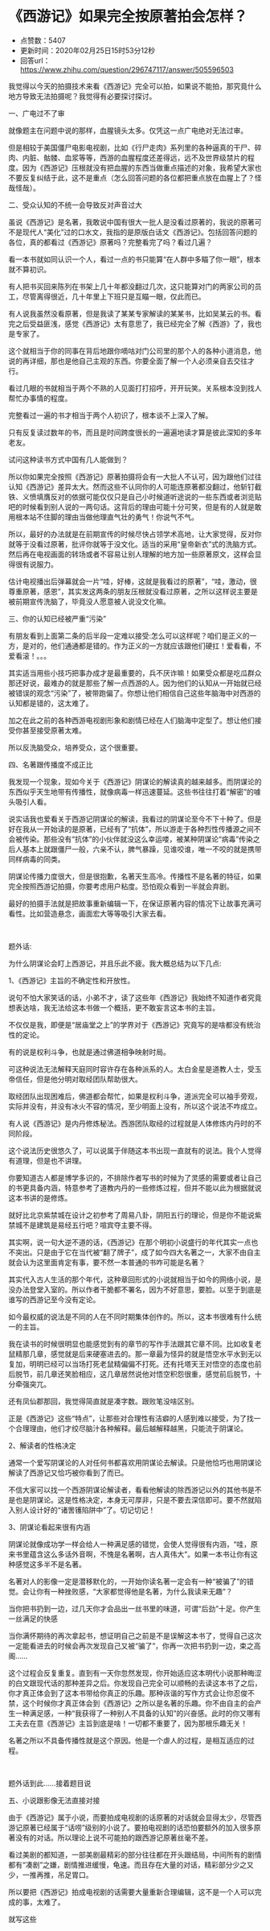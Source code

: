# 《西游记》如果完全按原著拍会怎样？
- 点赞数：5407
- 更新时间：2020年02月25日15时53分12秒
- 回答url：https://www.zhihu.com/question/296747117/answer/505596503
<body>
 <p data-pid="vevK6xag">我觉得以今天的拍摄技术来看《西游记》完全可以拍，如果说不能拍，那究竟什么地方导致无法拍摄呢？我觉得有必要探讨探讨。</p><a data-draft-node="block" data-draft-type="mcn-link-card" data-mcn-id="1215665293886201856"></a>
 <p data-pid="5pCaW3lY">一、广电过不了审</p>
 <p data-pid="o7uOZcMQ">就像题主在问题中说的那样，血腥镜头太多。仅凭这一点广电绝对无法过审。</p>
 <p data-pid="WB104HEK">但是相较于美国僵尸电影电视剧，比如《行尸走肉》系列里的各种逼真的干尸、碎肉、内脏、骷髅、血浆等等，西游的血腥程度还差得远，远不及世界级禁片的程度。因为《西游记》压根就没有把血腥的东西当做重点描述的对象，我希望大家也不要反复纠结于此，这不是重点（怎么回答问题的各位都把重点放在血腥上了？怪哉怪哉）。</p>
 <p data-pid="B4ALzyfo">二、受众认知的不统一会导致反对声音过大</p>
 <p data-pid="BBsSehpp">虽说《西游记》是名著，我敢说中国有很大一批人是没看过原著的，我说的原著可不是现代人“美化”过的口水文，我指的是原版白话文《西游记》。包括回答问题的各位，真的都看过《西游记》原著吗？完整看完了吗？看过几遍？</p>
 <p data-pid="oinyUl5h">看一本书就如同认识一个人，看过一点的书只能算“在人群中多瞄了你一眼”，根本就不算初识。</p>
 <p data-pid="f6sqMezv">有人把书买回来陈列在书架上几十年都没翻过几次，这只能算对门的两家公司的员工，尽管离得很近，几十年里上下班只是互瞄一眼，仅此而已。</p>
 <p data-pid="JH_bru8l">有人说我虽然没看原著，但是我读了某某专家解读的某某书，比如吴某云的书。看完之后受益匪浅，感觉《西游记》太有意思了，我已经完全了解《西游》了，我也是专家了。</p>
 <p data-pid="Zki9a9RZ">这个就相当于你的同事在背后地跟你嘀咕对门公司里的那个人的各种小道消息，他说的再详细，那也是他自己主观的东西。你要全面了解一个人必须亲自去交往才行。</p>
 <p data-pid="xj2B0v2A">看过几眼的书就相当于两个不熟的人见面打打招呼，开开玩笑。关系根本没到找人帮忙办事情的程度。</p>
 <p data-pid="HupWvb8B">完整看过一遍的书才相当于两个人初识了，根本谈不上深入了解。</p>
 <p data-pid="AKXvyGyz">只有反复读过数年的书，而且是时间跨度很长的一遍遍地读才算是彼此深知的多年老友。</p>
 <p data-pid="2u9XfpO2">试问这种读书方式中国有几人能做到？</p>
 <p data-pid="jWYUz_vF">所以你如果完全按照《西游记》原著拍摄将会有一大批人不认可，因为跟他们过往认知《西游记》差异太大。然而这些不认同你的人可能连原著都没翻过，他斩钉截铁、义愤填膺反对的依据可能仅仅只是自己小时候道听途说的一些东西或者浏览贴吧的时候看到别人说的一两句话。这背后的理由可能十分可笑，但是有的人就是敢用根本站不住脚的理由当做他理直气壮的勇气！你说气不气。</p>
 <p data-pid="5PSHi-Qy">所以，最好的办法就是在前期宣传的时候尽快占领学术高地，让大家觉得，反对你就等于没看过原著，批评你就等于没文化。适当的采用“皇帝新衣”式的洗脑方式。然后再在电视画面的转场或者不容易让别人理解的地方加一些原著原文，这样会显得很有说服力。</p>
 <p data-pid="xcU667qF">估计电视播出后弹幕就会一片“哇，好棒，这就是我看过的原著”，“哇，激动，很尊重原著，感恩”，其实发这两条的朋友压根就没看过原著，之所以这样说主要是被前期宣传洗脑了，毕竟没人愿意被人说没文化嘛。</p>
 <p data-pid="DsBwv0-g">三、你的认知已经被严重“污染”</p>
 <p data-pid="SRd6_-Zm">有朋友看到上面第二条的后半段一定难以接受:怎么可以这样呢？咱们是正义的一方，是对的，他们通通都是错的。作为正义的一方就应该跟他们硬扛！爱看看，不爱看滚！。。。</p>
 <p data-pid="E-G1-8Zk">其实适当用些小技巧把事办成才是最重要的，兵不厌诈嘛！如果受众都是吃瓜群众那还好说，最难办的就是那些了解一点西游的人。因为他们的认知从一开始就已经被错误的观念“污染”了，被带跑偏了。你想让他们相信自己这些年脑海中对西游的认知都是错的，这太难了。</p>
 <p data-pid="b4wdtDZc">加之在此之前的各种西游电视剧形象和剧情已经在人们脑海中定型了。想让他们接受你甚至接受原著太难。</p>
 <p data-pid="PXewZBtt">所以反洗脑受众，培养受众，这个很重要。</p>
 <p data-pid="tpE9i86g">四、名著跟传播度不成正比</p>
 <p data-pid="e5lAEf8M">我发现一个现象，现如今关于《西游记》阴谋论的解读真的越来越多。而阴谋论的东西似乎天生地带有传播性，就像病毒一样迅速蔓延。这些书往往打着“解密”的噱头吸引人看。</p>
 <p data-pid="MpVx6v2b">说实话我也爱看关于西游记阴谋论的解读，我看过的阴谋论至今不下十种了。但是好在我从一开始读的是原著，已经有了“抗体”，所以游走于各种烈性传播源之间不会被传染。那些没有“抗体”的小伙伴就没这么幸运喽，被某种阴谋论“病毒”传染之后人基本上就跟僵尸一般，六亲不认，脾气暴躁，见谁咬谁，唯一不咬的就是携带同样病毒的同类。</p>
 <p data-pid="eVT9C44d">阴谋论传播力度很大，但是很抱歉，名著天生高冷。传播性不是名著的特征，如果完全按照西游记拍摄，你要考虑用户粘度。恐怕观众看到一半就会弃剧。</p>
 <p data-pid="Bz2-Pmd2">最好的拍摄手法就是把故事重新编辑一下，在保证原著内容的情况下让故事充满可看性。比如营造悬念，画面宏大等等吸引大家去看。</p>
 <p class="ztext-empty-paragraph"><br></p>
 <p data-pid="hUseyMIb">题外话:</p>
 <p data-pid="tA-IwZOk">为什么阴谋论会盯上西游记，并且乐此不疲。我大概总结为以下几点:</p>
 <p data-pid="pIYenHYe">1、《西游记》主旨的不确定性和开放性。</p>
 <p data-pid="c25osNjd">说句不怕大家笑话的话，小弟不才，读了这些年《西游记》我始终不知道作者究竟想表达啥，我无法给这本书做一个概括，更不敢妄言这本书的主旨。</p>
 <p data-pid="Yhy58Jg_">不仅仅是我，即便是“居庙堂之上”的学界对于《西游记》究竟写的是啥都没有统治性的定论。</p>
 <p data-pid="zqNQ33ZC">有的说是权利斗争，也就是通过佛道相争映射时局。</p>
 <p data-pid="d0rlikhl">可这种说法无法解释天庭同时容许存在各种派系的人。太白金星是道教人士，受玉帝信任，但是他分明对取经团队帮助很大。</p>
 <p data-pid="MZH_0RB0">取经团队出现困难后，佛道都会帮忙，如果是权利斗争，道派完全可以袖手旁观，实际并没有，并没有冰火不容的情况，至少明面上没有，所以这个说法不咋成立。</p>
 <p data-pid="dHl7C2JT">有人说《西游记》是内丹修炼秘法。西游团队取经的过程就是人体修炼内丹时的不同阶段。</p>
 <p data-pid="QQ51rqxF">这个说法历史很悠久了，可以说属于伴随这本书出现一直就有的说法。我个人觉得有道理，但是也不讲理。</p>
 <p data-pid="I6_ipVET">你要知道古人都是博学多识的，不排除作者写书的时候为了灵感的需要或者让自己的书更具备内涵，特意参考了道教内丹的一些修炼过程，但并不能以此为根据就说这本书讲的是修炼。</p>
 <p data-pid="4K6ohCNL">就好比北京紫禁城在设计之初参考了周易八卦，阴阳五行的理论，但是你不能说紫禁城不是建筑是易经五行吧？喧宾夺主要不得。</p>
 <p data-pid="_dFBsxRi">其实啊，说一句大逆不道的话，《西游记》在那个明初小说盛行的年代其实一点也不突出。只是由于它在当代被“翻了牌子”，成了如今四大名著之一，大家不由自主就会认为这里面肯定有事，要不然一本普通的书咋可能是名著？</p>
 <p data-pid="e64mmXF3">其实代入古人生活的那个年代，这种章回形式的小说就相当于如今的网络小说，是没办法登堂入室的。所以作者干脆都不署名，因为不好意思，要脸。以至于到底是谁写的西游记至今没有定论。</p>
 <p data-pid="O-304tR9">如今最权威的说法是不同的人在不同时期集体创作的。所以，这本书很难有什么统一的主旨。</p>
 <p data-pid="1F2wgzxh">我在读书的时候很明显也能感觉到有的章节的写作手法跟其它章不同。比如收复老鼠精那几章，感觉就是后来硬塞进去的。那一章最为怪异的就是悟空水平水到无以复加，明明已经可以当场打死老鼠精偏偏不打死。还有托塔天王对悟空的态度也前后脱节，前几章还笑脸相应，这几章居然说他对悟空积怨很重，感觉前后脱节，十分牵强突兀。</p>
 <p data-pid="kEOPQsED">还有凤仙郡那回，我觉得简直就是凑字数。跟败笔没啥区别。</p>
 <p data-pid="oehXlgCx">正是《西游记》这些“特点”，让那些对合理性有洁癖的人感到难以接受，为了找一个合理理由，他们才绞尽脑汁各种解释。最后越解释越黑，只能流于阴谋论。</p>
 <p data-pid="UwdnhDqg">2、解读者的性格决定</p>
 <p data-pid="I_Fl4uam">通常一个爱写阴谋论的人对任何书都喜欢用阴谋论去解读。只是他恰巧也用阴谋论解读了西游记又恰巧被你看到了而已。</p>
 <p data-pid="WkVeTZwP">不信大家可以找一个西游阴谋论解读者，看看他解读的除西游记以外的其他书是不是也是阴谋论。这是性格决定，本身无可厚非，只是不要去深信即可。要不然就陷入别人设计好的“诸罟镬陷阱中”了。切记切记！</p>
 <p data-pid="Nik9VYgT">3、阴谋论看起来很有内涵</p>
 <p data-pid="gdM89mVK">阴谋论就像成功学一样会给人一种满足感的错觉，会使人觉得很有内涵，“哇，原来书里蕴含这么多话外音啊，不愧是名著啊，古人真伟大”。如果一本书让你有这种感觉这多半不是名著。</p>
 <p data-pid="t9W-pRZn">名著对人的影像一定是潜移默化的，一开始你读名著一定会有一种“被骗了”的错觉。会让你有一种挫败感，“大家都觉得他是名著，为什么我读来无趣”？</p>
 <p data-pid="PoPfS2Qm">当你把书扔到一边，过几天你才会品出一丝书里的味道，可谓“后劲”十足。你产生一丝满足的快感</p>
 <p data-pid="dg2i_wDn">当你满怀期待的再次拿起书，想证明自己之前是不是误解这本书了，觉得自己这次一定能看进去的时候会再次发现自己又被“骗了”，你再一次把书扔到一边，束之高阁……</p>
 <p data-pid="Io8NxDGf">这个过程会反复重复。直到有一天你忽然发现，你开始适应这本明代小说那种晦涩的白文跟现代话的那种差异之后。你发现自己完全可以顺畅的去读这本书了之后，你才真正体会到了这本书带给你真正的乐趣。那种诙谐的写作方式会让你忍俊不禁，这个时候你才真正体会到《西游记》之所以是名著的乐趣。你不由自主的会产生一种满足感，一种“我获得了一种别人不具备的认知”的兴奋感。此时的你又哪有工夫去在意《西游记》主旨到底是啥！一切都不重要了，因为那根乐趣无关！</p>
 <p data-pid="k-sVd0Dn">名著之所以不具备传播性就是这个原因。他是一个虐人的过程，是相互适应的过程。</p>
 <p class="ztext-empty-paragraph"><br></p>
 <p data-pid="C1DsJ-P1">题外话到此……接着题目说</p>
 <p data-pid="pmZlA_86">五、小说跟影像无法直接对接</p>
 <p data-pid="ksgvRKYl">由于《西游记》属于小说，而要拍成电视剧的话原著的对话就会显得太少，尽管西游记原著已经属于“话唠”级别的小说了。要拍电视剧的话恐怕要额外的加入很多原著没有的对话。所以理论上说不可能拍的跟西游记原著丝毫不差。</p>
 <p data-pid="nRwSDbFO">看过美剧的都知道，一部美剧最精彩的部分往往都在开头跟结局，中间所有的剧情都有“凑剧”之嫌，剧情推进缓慢，龟速。而且存在大量的对话，精彩部分少之又少，一推再推，吊足胃口。</p>
 <p data-pid="7pNv_xRm">所以要把《西游记》拍成电视剧的话需要大量重新合理编辑，这不是一个人可以完成的事，太难了。</p>
 <p data-pid="uIASAp5n">就写这些</p>
</body>
